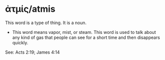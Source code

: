 # ἀτμίς/atmis
This word is a type of thing. It is a noun.

* This word means vapor, mist, or steam. This word is used to talk about any kind of gas that people can see for a short time and then disappears quickly.

See: Acts 2:19; James 4:14
